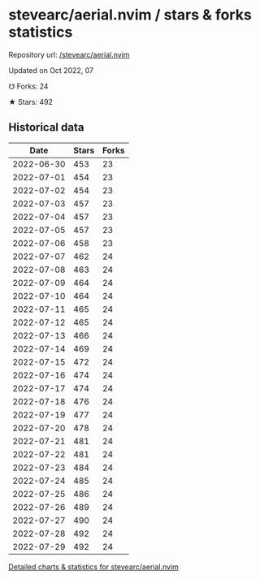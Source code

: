 # stevearc/aerial.nvim / stars & forks statistics

Repository url: [/stevearc/aerial.nvim](https://github.com/stevearc/aerial.nvim)

Updated on Oct 2022, 07

☋ Forks: 24

★ Stars: 492

## Historical data
| Date | Stars | Forks |
|------|-------|-------|
| 2022-06-30 | 453 | 23 | 
| 2022-07-01 | 454 | 23 | 
| 2022-07-02 | 454 | 23 | 
| 2022-07-03 | 457 | 23 | 
| 2022-07-04 | 457 | 23 | 
| 2022-07-05 | 457 | 23 | 
| 2022-07-06 | 458 | 23 | 
| 2022-07-07 | 462 | 24 | 
| 2022-07-08 | 463 | 24 | 
| 2022-07-09 | 464 | 24 | 
| 2022-07-10 | 464 | 24 | 
| 2022-07-11 | 465 | 24 | 
| 2022-07-12 | 465 | 24 | 
| 2022-07-13 | 466 | 24 | 
| 2022-07-14 | 469 | 24 | 
| 2022-07-15 | 472 | 24 | 
| 2022-07-16 | 474 | 24 | 
| 2022-07-17 | 474 | 24 | 
| 2022-07-18 | 476 | 24 | 
| 2022-07-19 | 477 | 24 | 
| 2022-07-20 | 478 | 24 | 
| 2022-07-21 | 481 | 24 | 
| 2022-07-22 | 481 | 24 | 
| 2022-07-23 | 484 | 24 | 
| 2022-07-24 | 485 | 24 | 
| 2022-07-25 | 486 | 24 | 
| 2022-07-26 | 489 | 24 | 
| 2022-07-27 | 490 | 24 | 
| 2022-07-28 | 492 | 24 | 
| 2022-07-29 | 492 | 24 | 


[Detailed charts & statistics for stevearc/aerial.nvim](https://reviewgithub.com/rep/stevearc/aerial.nvim)
